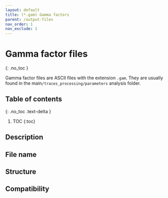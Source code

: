 ```yaml
---
layout: default
title: (*.gam) Gamma factors
parent: /output-files
nav_order: 1
nav_exclude: 1
---
```



# Gamma factor files
{: .no_toc }

Gamma factor files are ASCII files with the extension `.gam`. They are usually found in the main`/traces_processing/parameters` analysis folder.

## Table of contents
{: .no_toc .text-delta }

1. TOC
{:toc}

## Description

## File name

## Structure

## Compatibility
